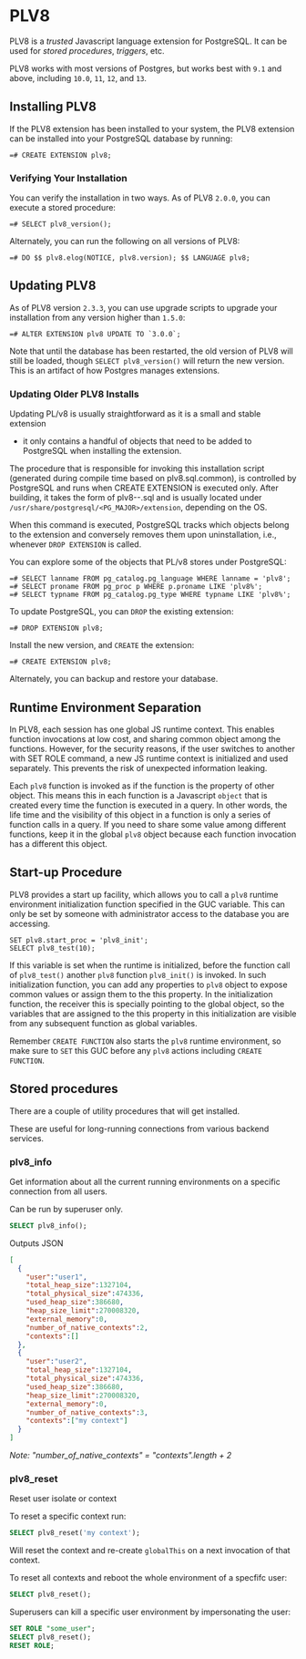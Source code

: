# PLV8

PLV8 is a _trusted_ Javascript language extension for PostgreSQL.  It can be
used for _stored procedures_, _triggers_, etc.

PLV8 works with most versions of Postgres, but works best with `9.1` and above,
including `10.0`, `11`, `12`, and `13`.

## Installing PLV8

If the PLV8 extension has been installed to your system, the PLV8 extension can
be installed into your PostgreSQL database by running:

```
=# CREATE EXTENSION plv8;
```

### Verifying Your Installation

You can verify the installation in two ways.  As of PLV8 `2.0.0`, you can
execute a stored procedure:

```
=# SELECT plv8_version();
```

Alternately, you can run the following on all versions of PLV8:

```
=# DO $$ plv8.elog(NOTICE, plv8.version); $$ LANGUAGE plv8;
```

## Updating PLV8

As of PLV8 version `2.3.3`, you can use upgrade scripts to upgrade your
installation from any version higher than `1.5.0`:

```
=# ALTER EXTENSION plv8 UPDATE TO `3.0.0`;
```

Note that until the database has been restarted, the old version of PLV8 will
still be loaded, though `SELECT plv8_version()` will return the new version.
This is an artifact of how Postgres manages extensions.

### Updating Older PLV8 Installs

Updating PL/v8 is usually straightforward as it is a small and stable extension
- it only contains a handful of objects that need to be added to PostgreSQL
when installing the extension.

The procedure that is responsible for invoking this installation script
(generated during compile time based on plv8.sql.common), is controlled by
PostgreSQL and runs when CREATE EXTENSION is executed only. After building, it
takes the form of plv8--<version>.sql and is usually located under
`/usr/share/postgresql/<PG_MAJOR>/extension`, depending on the OS.

When this command is executed, PostgreSQL tracks which objects belong to the
extension and conversely removes them upon uninstallation, i.e., whenever
`DROP EXTENSION` is called.

You can explore some of the objects that PL/v8 stores under PostgreSQL:

```
=# SELECT lanname FROM pg_catalog.pg_language WHERE lanname = 'plv8';
=# SELECT proname FROM pg_proc p WHERE p.proname LIKE 'plv8%';
=# SELECT typname FROM pg_catalog.pg_type WHERE typname LIKE 'plv8%';
```

To update PostgreSQL, you can `DROP` the existing extension:

```
=# DROP EXTENSION plv8;
```

Install the new version, and `CREATE` the extension:

```
=# CREATE EXTENSION plv8;
```

Alternately, you can backup and restore your database.

## Runtime Environment Separation

In PLV8, each session has one global JS runtime context. This enables function
invocations at low cost, and sharing common object among the functions. However,
for the security reasons, if the user switches to another with SET ROLE command,
a new JS runtime context is initialized and used separately. This prevents the
risk of unexpected information leaking.

Each `plv8` function is invoked as if the function is the property of other
object. This means this in each function is a Javascript `object` that is created
every time the function is executed in a query. In other words, the life time and
the visibility of this object in a function is only a series of function calls in
a query. If you need to share some value among different functions, keep it in the
global `plv8` object because each function invocation has a different this object.

## Start-up Procedure

PLV8 provides a start up facility, which allows you to call a `plv8` runtime
environment initialization function specified in the GUC variable.  This can
only be set by someone with administrator access to the database you are
accessing.

```
SET plv8.start_proc = 'plv8_init';
SELECT plv8_test(10);
```

If this variable is set when the runtime is initialized, before the function
call of `plv8_test()` another `plv8` function `plv8_init()` is invoked. In such
initialization function, you can add any properties to `plv8` object to expose
common values or assign them to the this property. In the initialization function,
the receiver this is specially pointing to the global object, so the variables
that are assigned to the this property in this initialization are visible from
any subsequent function as global variables.

Remember `CREATE FUNCTION` also starts the `plv8` runtime environment, so make
sure to `SET` this GUC before any `plv8` actions including `CREATE FUNCTION`.

## Stored procedures

There are a couple of utility procedures that will get installed.

These are useful for long-running connections from various backend services.

### plv8_info

Get information about all the current running environments 
on a specific connection from all users.

Can be run by superuser only.

```sql
SELECT plv8_info();
```

Outputs JSON

```json
[
  {
    "user":"user1",
    "total_heap_size":1327104,
    "total_physical_size":474336,
    "used_heap_size":386680,
    "heap_size_limit":270008320,
    "external_memory":0,
    "number_of_native_contexts":2,
    "contexts":[]
  },
  {
    "user":"user2",
    "total_heap_size":1327104,
    "total_physical_size":474336,
    "used_heap_size":386680,
    "heap_size_limit":270008320,
    "external_memory":0,
    "number_of_native_contexts":3,
    "contexts":["my context"]
  }
]
```

_Note: "number_of_native_contexts" = "contexts".length + 2_

### plv8_reset

Reset user isolate or context

To reset a specific context run:
```sql
SELECT plv8_reset('my context');
```

Will reset the context and re-create `globalThis` on a next invocation of that context.

To reset all contexts and reboot the whole environment of a specfifc user:
```sql
SELECT plv8_reset();
```

Superusers can kill a specific user environment by impersonating the user:

```sql
SET ROLE "some_user";
SELECT plv8_reset();
RESET ROLE;
```
